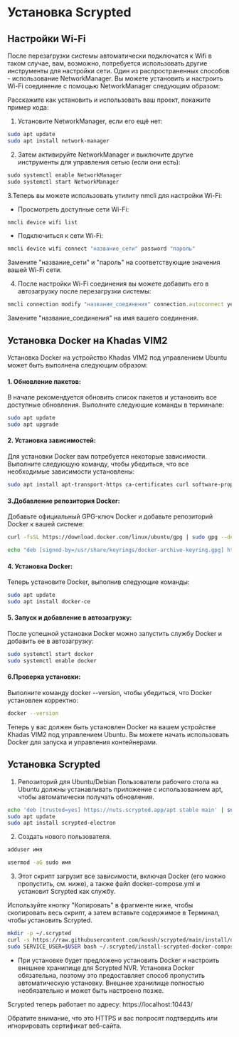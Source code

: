 # Установка Scrypted

## Настройки Wi-Fi 
После перезагрузки системы автоматически подключатся к Wifi в таком случае, вам, возможно, потребуется использовать другие инструменты для настройки сети. Один из распространенных способов - использование NetworkManager. Вы можете установить и настроить Wi-Fi соединение с помощью NetworkManager следующим образом:

Расскажите как установить и использовать ваш проект, покажите пример кода:

1. Установите NetworkManager, если его ещё нет:
```sh
sudo apt update
sudo apt install network-manager
```

2. Затем активируйте NetworkManager и выключите другие инструменты для управления сетью (если они есть):
```typescript
sudo systemctl enable NetworkManager
sudo systemctl start NetworkManager
```

3.Теперь вы можете использовать утилиту nmcli для настройки Wi-Fi:
- Просмотреть доступные сети Wi-Fi:
```typescript
nmcli device wifi list
```
- Подключиться к сети Wi-Fi:
```typescript
nmcli device wifi connect "название_сети" password "пароль"
```
Замените "название_сети" и "пароль" на соответствующие значения вашей Wi-Fi сети.

4. После настройки Wi-Fi соединения вы можете добавить его в автозагрузку после перезагрузки системы:
```typescript
nmcli connection modify "название_соединения" connection.autoconnect yes
```
Замените "название_соединения" на имя вашего соединения.

## Установка Docker на Khadas VIM2
Установка Docker на устройство Khadas VIM2 под управлением Ubuntu может быть выполнена следующим образом:

#### 1. Обновление пакетов:
В начале рекомендуется обновить список пакетов и установить все доступные обновления. Выполните следующие команды в терминале:
```sh
sudo apt update
sudo apt upgrade
```


#### 2. Установка зависимостей:
Для установки Docker вам потребуется некоторые зависимости. Выполните следующую команду, чтобы убедиться, что все необходимые зависимости установлены:
```sh
sudo apt install apt-transport-https ca-certificates curl software-properties-common
```

#### 3.Добавление репозитория Docker:
Добавьте официальный GPG-ключ Docker и добавьте репозиторий Docker к вашей системе:
```sh
curl -fsSL https://download.docker.com/linux/ubuntu/gpg | sudo gpg --dearmor -o /usr/share/keyrings/docker-archive-keyring.gpg

echo "deb [signed-by=/usr/share/keyrings/docker-archive-keyring.gpg] https://download.docker.com/linux/ubuntu $(lsb_release -cs) stable" | sudo tee /etc/apt/sources.list.d/docker.list > /dev/null
```

#### 4. Установка Docker:
Теперь установите Docker, выполнив следующие команды:
```sh
sudo apt update
sudo apt install docker-ce
```

#### 5. Запуск и добавление в автозагрузку:
После успешной установки Docker можно запустить службу Docker и добавить ее в автозагрузку:
```sh
sudo systemctl start docker
sudo systemctl enable docker
```

#### 6.Проверка установки:
Выполните команду docker --version, чтобы убедиться, что Docker установлен корректно:
```sh
docker --version
```
Теперь у вас должен быть установлен Docker на вашем устройстве Khadas VIM2 под управлением Ubuntu. Вы можете начать использовать Docker для запуска и управления контейнерами.


## Установка Scrypted
1. Репозиторий для Ubuntu/Debian
Пользователи рабочего стола на Ubuntu должны устанавливать приложение с использованием apt, чтобы автоматически получать обновления.
```sh
echo 'deb [trusted=yes] https://nuts.scrypted.app/apt stable main' | sudo tee /etc/apt/sources.list.d/scrypted.list
sudo apt update
sudo apt install scrypted-electron
```

2. Создать нового пользователя.
```sh
adduser имя
```
```sh
usermod -aG sudo имя
```

3. Этот скрипт загрузит все зависимости, включая Docker (его можно пропустить, см. ниже), а также файл docker-compose.yml и установит Scrypted как службу.

Используйте кнопку "Копировать" в фрагменте ниже, чтобы скопировать весь скрипт, а затем вставьте содержимое в Терминал, чтобы установить Scrypted.
```sh
mkdir -p ~/.scrypted
curl -s https://raw.githubusercontent.com/koush/scrypted/main/install/docker/install-scrypted-docker-compose.sh > ~/.scrypted/install-scrypted-docker-compose.sh 
sudo SERVICE_USER=$USER bash ~/.scrypted/install-scrypted-docker-compose.sh
```
- При установке будет предложено установить Docker и настроить внешнее хранилище для Scrypted NVR. Установка Docker обязательна, поэтому это предоставляет способ пропустить автоматическую установку. Внешнее хранилище полностью необязательно и может быть настроено позже.

Scrypted теперь работает по адресу: https://localhost:10443/

Обратите внимание, что это HTTPS и вас попросят подтвердить или игнорировать сертификат веб-сайта.


